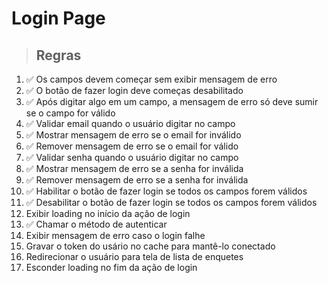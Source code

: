 # Login Page

> ## Regras

1. ✅ Os campos devem começar sem exibir mensagem de erro
2. ✅ O botão de fazer login deve começas desabilitado
3. ✅ Após digitar algo em um campo, a mensagem de erro só deve sumir se o campo for válido
4. ✅ Validar email quando o usuário digitar no campo
5. ✅ Mostrar mensagem de erro se o email for inválido
6. ✅ Remover mensagem de erro se o email for válido
7. ✅ Validar senha quando o usuário digitar no campo
8. ✅ Mostrar mensagem de erro se a senha for inválida
9. ✅ Remover mensagem de erro se a senha for inválida
10. ✅ Habilitar o botão de fazer login se todos os campos forem válidos
11. ✅ Desabilitar o botão de fazer login se todos os campos forem válidos
12. Exibir loading no início da ação de login
13. ✅ Chamar o método de autenticar
14. Exibir mensagem de erro caso o login falhe
15. Gravar o token do usário no cache para mantê-lo conectado
16. Redirecionar o usuário para tela de lista de enquetes
17. Esconder loading no fim da ação de login

